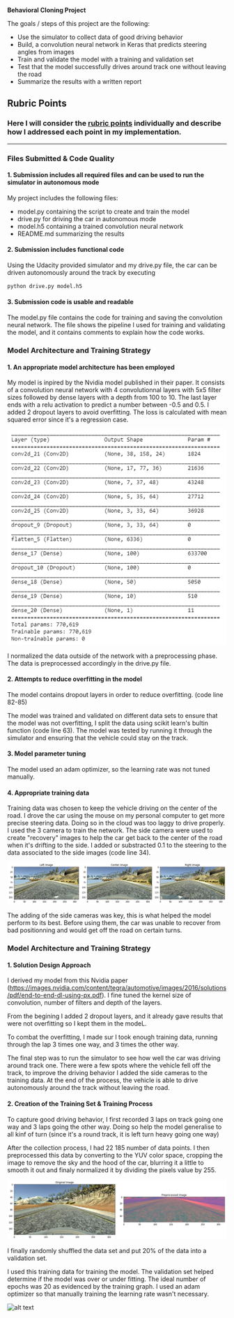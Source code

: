 

**Behavioral Cloning Project**

The goals / steps of this project are the following:
* Use the simulator to collect data of good driving behavior
* Build, a convolution neural network in Keras that predicts steering angles from images
* Train and validate the model with a training and validation set
* Test that the model successfully drives around track one without leaving the road
* Summarize the results with a written report


[//]: # (Image References)

[image1]: ./images/model.PNG "Model Visualization"
[image2]: ./images/images.png "Training Images"
[image3]: ./images/preprocess.png "Preprocessing"
[image4]: ./imges/training.png "Training Plot"


## Rubric Points
### Here I will consider the [rubric points](https://review.udacity.com/#!/rubrics/432/view) individually and describe how I addressed each point in my implementation.  

---
### Files Submitted & Code Quality

#### 1. Submission includes all required files and can be used to run the simulator in autonomous mode

My project includes the following files:
* model.py containing the script to create and train the model
* drive.py for driving the car in autonomous mode
* model.h5 containing a trained convolution neural network 
* README.md summarizing the results

#### 2. Submission includes functional code
Using the Udacity provided simulator and my drive.py file, the car can be driven autonomously around the track by executing 
```sh
python drive.py model.h5
```

#### 3. Submission code is usable and readable

The model.py file contains the code for training and saving the convolution neural network. The file shows the pipeline I used for training and validating the model, and it contains comments to explain how the code works.

### Model Architecture and Training Strategy

#### 1. An appropriate model architecture has been employed

My model is inpired by the Nvidia model published in their paper.
It consists of a convolution neural network with 4 convolutionnal layers with 5x5 filter sizes followed by dense layers with a depth from 100 to 10. The last layer ends with a relu activation to predict a number between -0.5 and 0.5.
I added 2 dropout layers to avoid overfitting.
The loss is calculated with mean squared error since it's a regression case.

![alt text][image1]

I normalized the data outside of the network with a preprocessing phase. The data is preprocessed accordingly in the drive.py file. 

#### 2. Attempts to reduce overfitting in the model

The model contains dropout layers in order to reduce overfitting. (code line 82-85)

The model was trained and validated on different data sets to ensure that the model was not overfitting, I split the data using scikit learn's bultin function (code line 63). The model was tested by running it through the simulator and ensuring that the vehicle could stay on the track.

#### 3. Model parameter tuning

The model used an adam optimizer, so the learning rate was not tuned manually.

#### 4. Appropriate training data

Training data was chosen to keep the vehicle driving on the center of the road. I drove the car using the mouse on my personal computer to get more precise steering data. Doing so in the cloud was too laggy to drive properly.
I used the 3 camera to train the network. The side camera were used to create "recovery" images to help the car get back to the center of the road when it's drifting to the side. I added or substracted 0.1 to the steering to the data associated to the side images (code line 34).

![alt text][image2]

The adding of the side cameras was key, this is what helped the model perform to its best. Before using them, the car was unable to recover from bad positionning and would get off the road on certain turns.

### Model Architecture and Training Strategy

#### 1. Solution Design Approach

I derived my model from this Nvidia paper (https://images.nvidia.com/content/tegra/automotive/images/2016/solutions/pdf/end-to-end-dl-using-px.pdf).
I fine tuned the kernel size of convolution, number of filters and depth of the layers.

From the begining I added 2 dropout layers, and it already gave results that were not overfitting so I kept them in the modeL.

To combat the overfitting, I made sur I took enough training data, running through the lap 3 times one way, and 3 times the other way.

The final step was to run the simulator to see how well the car was driving around track one. There were a few spots where the vehicle fell off the track, to improve the driving behavior I added the side cameras to the training data.
At the end of the process, the vehicle is able to drive autonomously around the track without leaving the road.


#### 2. Creation of the Training Set & Training Process

To capture good driving behavior, I first recorded 3 laps on track  going one way and 3 laps going the other way. Doing so help the model generalise to all kinf of turn (since it's a round track, it is left turn heavy going one way)

After the collection process, I had 22 185 number of data points. I then preprocessed this data by converting to the YUV color space, cropping the image to remove the sky and the hood of the car, blurring it a little to smooth it out and finaly normalized it by dividing the pixels value by 255.

![alt text][image3]

I finally randomly shuffled the data set and put 20% of the data into a validation set. 

I used this training data for training the model. The validation set helped determine if the model was over or under fitting. The ideal number of epochs was 20 as evidenced by the training graph. I used an adam optimizer so that manually training the learning rate wasn't necessary.

![alt text][image4]



